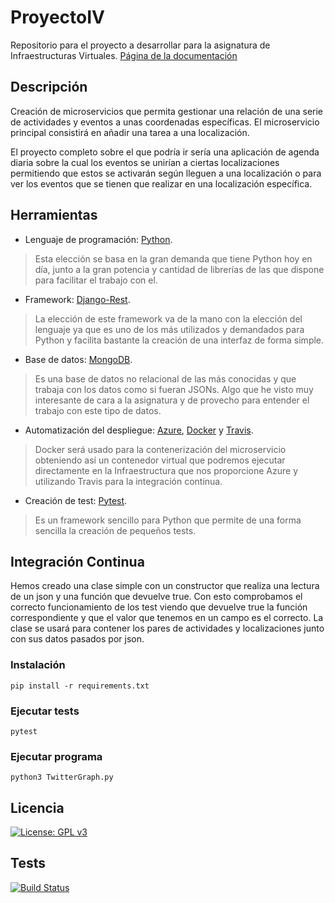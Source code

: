 # ProyectoIV

Repositorio para el proyecto a desarrollar para la asignatura de Infraestructuras Virtuales.
[Página de la documentación](https://antonioj95.github.io/ProyectoIV/)

## Descripción
Creación de microservicios que permita gestionar una relación de una serie de actividades y eventos a unas coordenadas específicas.
El microservicio principal consistirá en añadir una tarea a una localización.

El proyecto completo sobre el que podría ir sería una aplicación de agenda diaria sobre la cual los eventos se unirían a ciertas localizaciones permitiendo que estos se activarán según lleguen a una localización o para ver los eventos que se tienen que realizar en una localización específica.

## Herramientas
- Lenguaje de programación: [Python](https://www.python.org/).
> Esta elección se basa en la gran demanda que tiene Python hoy en día, junto a la gran potencia y cantidad de librerías de las que dispone para facilitar el trabajo con el.

- Framework: [Django-Rest](https://www.django-rest-framework.org/).
> La elección de este framework va de la mano con la elección del lenguaje ya que es uno de los más utilizados y demandados para Python y facilita bastante la creación de una interfaz de forma simple.

- Base de datos: [MongoDB](https://www.mongodb.com/).
> Es una base de datos no relacional de las más conocidas y que trabaja con los datos como si fueran JSONs. Algo que he visto muy interesante de cara a la asignatura y de provecho para entender el trabajo con este tipo de datos.

- Automatización del despliegue: [Azure](https://azure.microsoft.com/en-us/), [Docker](https://www.docker.com/) y [Travis](https://travis-ci.org/).
> Docker será usado para la contenerización del microservicio obteniendo así un contenedor virtual que podremos ejecutar directamente en la Infraestructura que nos proporcione Azure y utilizando Travis para la integración continua.

- Creación de test: [Pytest](https://docs.pytest.org/en/latest/).
> Es un framework sencillo para Python que permite de una forma sencilla la creación de pequeños tests.

## Integración Continua
Hemos creado una clase simple con un constructor que realiza una lectura de un json y una función que devuelve true.
Con esto comprobamos el correcto funcionamiento de los test viendo que devuelve true la función correspondiente y que el valor que tenemos en un campo es el correcto. La clase se usará para contener los pares de actividades y localizaciones junto con sus datos pasados por json.

### Instalación
`pip install -r requirements.txt`

### Ejecutar tests
`pytest`

### Ejecutar programa
`python3 TwitterGraph.py`

## Licencia
[![License: GPL v3](https://img.shields.io/badge/License-GPL%20v3-blue.svg)](https://github.com/antonioJ95/ProyectoIV/blob/master/LICENSE)
## Tests
[![Build Status](https://travis-ci.org/antonioJ95/ProyectoIV.svg?branch=master)](https://travis-ci.org/antonioJ95/ProyectoIV)
